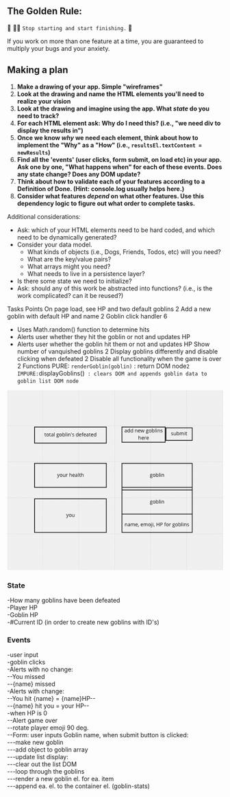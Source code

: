 ## The Golden Rule:

🦸 🦸‍♂️ `Stop starting and start finishing.` 🏁

If you work on more than one feature at a time, you are guaranteed to multiply your bugs and your anxiety.

## Making a plan

1. **Make a drawing of your app. Simple "wireframes"**
1. **Look at the drawing and name the HTML elements you'll need to realize your vision**
1. **Look at the drawing and imagine using the app. What _state_ do you need to track?**
1. **For each HTML element ask: Why do I need this? (i.e., "we need div to display the results in")**
1. **Once we know _why_ we need each element, think about how to implement the "Why" as a "How" (i.e., `resultsEl.textContent = newResults`)**
1. **Find all the 'events' (user clicks, form submit, on load etc) in your app. Ask one by one, "What happens when" for each of these events. Does any state change? Does any DOM update?**
1. **Think about how to validate each of your features according to a Definition of Done. (Hint: console.log usually helps here.)**
1. **Consider what features _depend_ on what other features. Use this dependency logic to figure out what order to complete tasks.**

Additional considerations:

-   Ask: which of your HTML elements need to be hard coded, and which need to be dynamically generated?
-   Consider your data model.
    -   What kinds of objects (i.e., Dogs, Friends, Todos, etc) will you need?
    -   What are the key/value pairs?
    -   What arrays might you need?
    -   What needs to live in a persistence layer?
-   Is there some state we need to initialize?
-   Ask: should any of this work be abstracted into functions? (i.e., is the work complicated? can it be reused?)

Tasks Points
On page load, see HP and two default goblins 2
Add a new goblin with default HP and name 2
Goblin click handler 6

-   Uses Math.random() function to determine hits
-   Alerts user whether they hit the goblin or not and updates HP
-   Alerts user whether the goblin hit them or not and updates HP
    Show number of vanquished goblins 2
    Display goblins differently and disable clicking when defeated 2
    Disable all functionality when the game is over 2
    Functions
    PURE: `renderGoblin(goblin)` : return DOM node` 2 IMPURE: `displayGoblins()` : clears DOM and appends goblin data to goblin list DOM node`

![wireframe](/assets/wireframe.png)

### State

-How many goblins have been defeated<br>
-Player HP<br>
-Goblin HP<br>
-#Current ID (in order to create new goblins with ID's)<br>

### Events

-user input<br>
-goblin clicks<br>
-Alerts with no change:<br>
--You missed<br>
--{name} missed<br>
-Alerts with change:<br>
--You hit {name} = {name}HP--<br>
--{name} hit you = your HP--<br>
-when HP is 0<br>
--Alert game over<br>
--rotate player emoji 90 deg.<br>
--Form: user inputs Goblin name, when submit button is clicked:<br>
---make new goblin<br>
---add object to goblin array<br>
---update list display:<br>
---clear out the list DOM<br>
---loop through the goblins<br>
---render a new goblin el. for ea. item<br>
---append ea. el. to the container el. (goblin-stats)<br>

